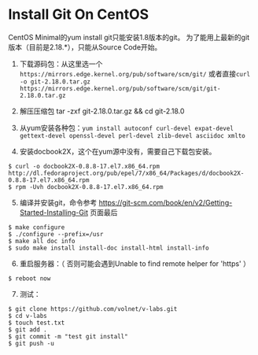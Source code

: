 Install Git On CentOS
==========================

CentOS Minimal的yum install git只能安装1.8版本的git。 为了能用上最新的git版本（目前是2.18.*），只能从Source Code开始。

1. 下载源码包：从这里选一个`https://mirrors.edge.kernel.org/pub/software/scm/git/` 或者直接`curl -o git-2.18.0.tar.gz https://mirrors.edge.kernel.org/pub/software/scm/git/git-2.18.0.tar.gz`

2. 解压压缩包 tar -zxf git-2.18.0.tar.gz && cd git-2.18.0

3. 从yum安装各种包：`yum install autoconf curl-devel expat-devel gettext-devel openssl-devel perl-devel zlib-devel asciidoc xmlto`

4. 安装docbook2X，这个在yum源中没有，需要自己下载包安装。

```
$ curl -o docbook2X-0.8.8-17.el7.x86_64.rpm http://dl.fedoraproject.org/pub/epel/7/x86_64/Packages/d/docbook2X-0.8.8-17.el7.x86_64.rpm
$ rpm -Uvh docbook2X-0.8.8-17.el7.x86_64.rpm
```

5. 编译并安装git，命令参考 https://git-scm.com/book/en/v2/Getting-Started-Installing-Git 页面最后

```
$ make configure
$ ./configure --prefix=/usr
$ make all doc info
$ sudo make install install-doc install-html install-info
```

6. 重启服务器：（ 否则可能会遇到Unable to find remote helper for 'https' ）

```
$ reboot now
```

7. 测试：

```
$ git clone https://github.com/volnet/v-labs.git
$ cd v-labs
$ touch test.txt
$ git add .
$ git commit -m "test git install"
$ git push -u
```